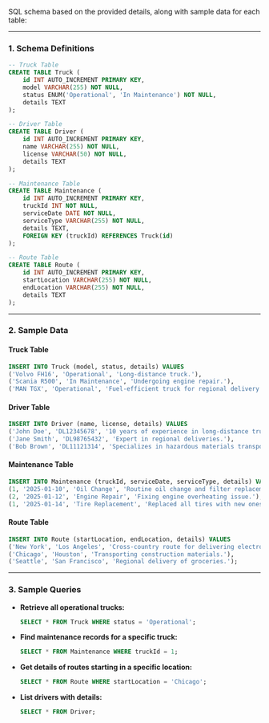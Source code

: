 SQL schema based on the provided details, along with sample data for each table:

---

### **1. Schema Definitions**

```sql
-- Truck Table
CREATE TABLE Truck (
    id INT AUTO_INCREMENT PRIMARY KEY,
    model VARCHAR(255) NOT NULL,
    status ENUM('Operational', 'In Maintenance') NOT NULL,
    details TEXT
);

-- Driver Table
CREATE TABLE Driver (
    id INT AUTO_INCREMENT PRIMARY KEY,
    name VARCHAR(255) NOT NULL,
    license VARCHAR(50) NOT NULL,
    details TEXT
);

-- Maintenance Table
CREATE TABLE Maintenance (
    id INT AUTO_INCREMENT PRIMARY KEY,
    truckId INT NOT NULL,
    serviceDate DATE NOT NULL,
    serviceType VARCHAR(255) NOT NULL,
    details TEXT,
    FOREIGN KEY (truckId) REFERENCES Truck(id)
);

-- Route Table
CREATE TABLE Route (
    id INT AUTO_INCREMENT PRIMARY KEY,
    startLocation VARCHAR(255) NOT NULL,
    endLocation VARCHAR(255) NOT NULL,
    details TEXT
);
```

---

### **2. Sample Data**

#### **Truck Table**
```sql
INSERT INTO Truck (model, status, details) VALUES
('Volvo FH16', 'Operational', 'Long-distance truck.'),
('Scania R500', 'In Maintenance', 'Undergoing engine repair.'),
('MAN TGX', 'Operational', 'Fuel-efficient truck for regional delivery.');
```

#### **Driver Table**
```sql
INSERT INTO Driver (name, license, details) VALUES
('John Doe', 'DL12345678', '10 years of experience in long-distance trucking.'),
('Jane Smith', 'DL98765432', 'Expert in regional deliveries.'),
('Bob Brown', 'DL11121314', 'Specializes in hazardous materials transport.');
```

#### **Maintenance Table**
```sql
INSERT INTO Maintenance (truckId, serviceDate, serviceType, details) VALUES
(1, '2025-01-10', 'Oil Change', 'Routine oil change and filter replacement.'),
(2, '2025-01-12', 'Engine Repair', 'Fixing engine overheating issue.'),
(1, '2025-01-14', 'Tire Replacement', 'Replaced all tires with new ones.');
```

#### **Route Table**
```sql
INSERT INTO Route (startLocation, endLocation, details) VALUES
('New York', 'Los Angeles', 'Cross-country route for delivering electronics.'),
('Chicago', 'Houston', 'Transporting construction materials.'),
('Seattle', 'San Francisco', 'Regional delivery of groceries.');
```

---

### **3. Sample Queries**

- **Retrieve all operational trucks:**
  ```sql
  SELECT * FROM Truck WHERE status = 'Operational';
  ```

- **Find maintenance records for a specific truck:**
  ```sql
  SELECT * FROM Maintenance WHERE truckId = 1;
  ```

- **Get details of routes starting in a specific location:**
  ```sql
  SELECT * FROM Route WHERE startLocation = 'Chicago';
  ```

- **List drivers with details:**
  ```sql
  SELECT * FROM Driver;
  ```

